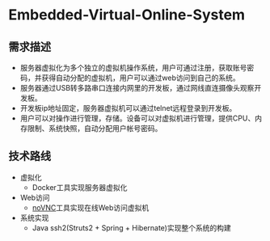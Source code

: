 # Embedded-Virtual-Online-System

## 需求描述
* 服务器虚拟化为多个独立的虚拟机操作系统，用户可通过注册，获取账号密码，并获得自动分配的虚拟机，用户可以通过web访问到自己的系统。
* 服务器通过USB转多路串口连接内网里的开发板，通过网线直连摄像头观察开发板。
* 开发板ip地址固定，服务器虚拟机可以通过telnet远程登录到开发板。
* 用户可以对操作进行管理，存储。设备可以对虚拟机进行管理，提供CPU、内存限制、系统快照，自动分配用户帐号密码。

## 技术路线
* 虚拟化
  * Docker工具实现服务器虚拟化
* Web访问
  * [noVNC](https://github.com/novnc/noVNC)工具实现在线Web访问虚拟机
* 系统实现
  * Java ssh2(Struts2 + Spring + Hibernate)实现整个系统的构建

